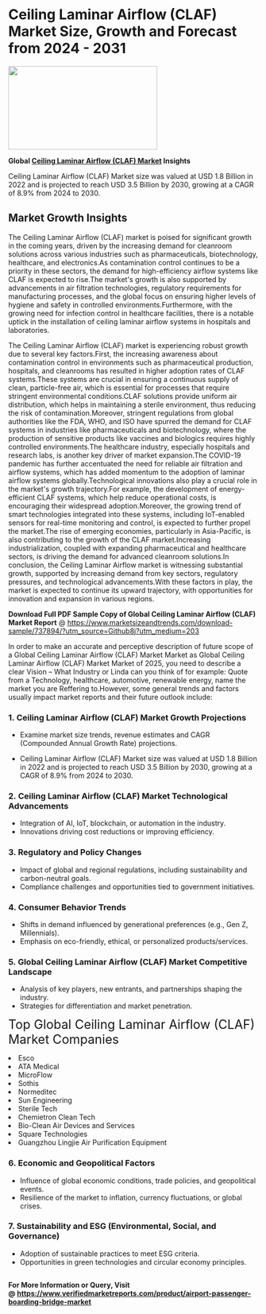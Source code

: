 <H1>Ceiling Laminar Airflow (CLAF) Market Size, Growth and Forecast from 2024 - 2031</H1><img class="aligncenter size-medium wp-image-584254" src="https://thirdeyenews.in/wp-content/uploads/2024/09/Global-Market-Research-300x168.jpeg" alt="" width="300" height="168" /><p><strong>Global&nbsp;<a href="https://www.marketsizeandtrends.com/download-sample/737894/?utm_source=Github8j?utm_medium=203">Ceiling Laminar Airflow (CLAF) Market</a> Insights</strong></p><p>Ceiling Laminar Airflow (CLAF) Market size was valued at USD 1.8 Billion in 2022 and is projected to reach USD 3.5 Billion by 2030, growing at a CAGR of 8.9% from 2024 to 2030.</p><p><h2>Market Growth Insights</h2> <p>The Ceiling Laminar Airflow (CLAF) market is poised for significant growth in the coming years, driven by the increasing demand for cleanroom solutions across various industries such as pharmaceuticals, biotechnology, healthcare, and electronics.As contamination control continues to be a priority in these sectors, the demand for high-efficiency airflow systems like CLAF is expected to rise.The market's growth is also supported by advancements in air filtration technologies, regulatory requirements for manufacturing processes, and the global focus on ensuring higher levels of hygiene and safety in controlled environments.Furthermore, with the growing need for infection control in healthcare facilities, there is a notable uptick in the installation of ceiling laminar airflow systems in hospitals and laboratories.</p> <p>The Ceiling Laminar Airflow (CLAF) market is experiencing robust growth due to several key factors.First, the increasing awareness about contamination control in environments such as pharmaceutical production, hospitals, and cleanrooms has resulted in higher adoption rates of CLAF systems.These systems are crucial in ensuring a continuous supply of clean, particle-free air, which is essential for processes that require stringent environmental conditions.CLAF solutions provide uniform air distribution, which helps in maintaining a sterile environment, thus reducing the risk of contamination.Moreover, stringent regulations from global authorities like the FDA, WHO, and ISO have spurred the demand for CLAF systems in industries like pharmaceuticals and biotechnology, where the production of sensitive products like vaccines and biologics requires highly controlled environments.The healthcare industry, especially hospitals and research labs, is another key driver of market expansion.The COVID-19 pandemic has further accentuated the need for reliable air filtration and airflow systems, which has added momentum to the adoption of laminar airflow systems globally.Technological innovations also play a crucial role in the market's growth trajectory.For example, the development of energy-efficient CLAF systems, which help reduce operational costs, is encouraging their widespread adoption.Moreover, the growing trend of smart technologies integrated into these systems, including IoT-enabled sensors for real-time monitoring and control, is expected to further propel the market.The rise of emerging economies, particularly in Asia-Pacific, is also contributing to the growth of the CLAF market.Increasing industrialization, coupled with expanding pharmaceutical and healthcare sectors, is driving the demand for advanced cleanroom solutions.In conclusion, the Ceiling Laminar Airflow market is witnessing substantial growth, supported by increasing demand from key sectors, regulatory pressures, and technological advancements.With these factors in play, the market is expected to continue its upward trajectory, with opportunities for innovation and expansion in various regions.</p><p><span class=""><strong>Download Full PDF Sample Copy of Global Ceiling Laminar Airflow (CLAF) Market Report</strong> @ <a href="https://www.marketsizeandtrends.com/download-sample/737894/?utm_source=Github8j?utm_medium=203" target="_blank">https://www.marketsizeandtrends.com/download-sample/737894/?utm_source=Github8j?utm_medium=203</a></span></p><p>In order to make an accurate and perceptive description of future scope of a Global&nbsp;Ceiling Laminar Airflow (CLAF) Market Market as Global&nbsp;Ceiling Laminar Airflow (CLAF) Market Market of 2025, you need to describe a clear Vision &ndash; What Industry or Linda can you think of for example: Quote from a Technology, healthcare, automotive, renewable energy, name the market you are Reffering to.However, some general trends and factors usually impact market reports and their future outlook include:</p><h3>1.&nbsp;<strong>Ceiling Laminar Airflow (CLAF) Market Growth Projections</strong></h3><ul><li>Examine market size trends, revenue estimates and CAGR (Compounded Annual Growth Rate) projections.</li><li><p>Ceiling Laminar Airflow (CLAF) Market size was valued at USD 1.8 Billion in 2022 and is projected to reach USD 3.5 Billion by 2030, growing at a CAGR of 8.9% from 2024 to 2030.</p></li></ul><h3>2.&nbsp;<strong>Ceiling Laminar Airflow (CLAF) Market Technological Advancements</strong></h3><ul><li>Integration of AI, IoT, blockchain, or automation in the industry.</li><li>Innovations driving cost reductions or improving efficiency.</li></ul><h3>3.&nbsp;<strong>Regulatory and Policy Changes</strong></h3><ul><li>Impact of global and regional regulations, including sustainability and carbon-neutral goals.</li><li>Compliance challenges and opportunities tied to government initiatives.</li></ul><h3>4.&nbsp;<strong>Consumer Behavior Trends</strong></h3><ul><li>Shifts in demand influenced by generational preferences (e.g., Gen Z, Millennials).</li><li>Emphasis on eco-friendly, ethical, or personalized products/services.</li></ul><h3>5.&nbsp;<strong>Global Ceiling Laminar Airflow (CLAF) Market Competitive Landscape</strong></h3><ul><li>Analysis of key players, new entrants, and partnerships shaping the industry.</li><li>Strategies for differentiation and market penetration.</li></ul><p data-pm-slice="1 1 []"><span style="color: inherit; font-family: inherit; font-size: 25px;">Top Global Ceiling Laminar Airflow (CLAF) Market Companies</span></p><div class="" data-test-id=""><p><li>Esco</li><li> ATA Medical</li><li> MicroFlow</li><li> Sothis</li><li> Normeditec</li><li> Sun Engineering</li><li> Sterile Tech</li><li> Chemietron Clean Tech</li><li> Bio-Clean Air Devices and Services</li><li> Square Technologies</li><li> Guangzhou Lingjie Air Purification Equipment</li></p></div><h3>6.&nbsp;<strong>Economic and Geopolitical Factors</strong></h3><ul><li>Influence of global economic conditions, trade policies, and geopolitical events.</li><li>Resilience of the market to inflation, currency fluctuations, or global crises.</li></ul><h3>7.&nbsp;<strong>Sustainability and ESG (Environmental, Social, and Governance)</strong></h3><ul><li>Adoption of sustainable practices to meet ESG criteria.</li><li>Opportunities in green technologies and circular economy principles.</li></ul><h2><strong style="font-size: 14px;">For More Information or Query, Visit @&nbsp;</strong><a style="background-color: #ffffff; font-size: 14px;" href="https://www.marketsizeandtrends.com/report/ceiling-laminar-airflow-claf-market/" target="_blank">https://www.verifiedmarketreports.com/product/airport-passenger-boarding-bridge-market</a></h2>